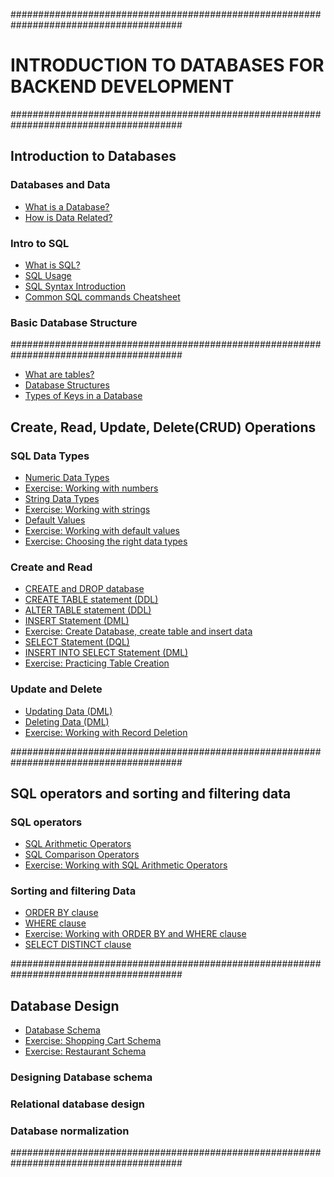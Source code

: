 #######################################################################################

# INTRODUCTION TO DATABASES FOR BACKEND DEVELOPMENT

#######################################################################################

## Introduction to Databases

### Databases and Data

- [What is a Database?](https://github.com/marvedventures/databases-for-backend-development/blob/master/1-introduction-to-databases/databases-and-data/what-is-a-database.sql)
- [How is Data Related?](https://github.com/marvedventures/databases-for-backend-development/blob/master/1-introduction-to-databases/databases-and-data/how-is-data-related.sql)

### Intro to SQL

- [What is SQL?](https://github.com/marvedventures/databases-for-backend-development/blob/master/1-introduction-to-databases/introduction-to-sql/what-is-sql.sql)
- [SQL Usage](https://github.com/marvedventures/databases-for-backend-development/blob/master/1-introduction-to-databases/introduction-to-sql/what-is-sql.sql)
- [SQL Syntax Introduction](https://github.com/marvedventures/databases-for-backend-development/blob/master/1-introduction-to-databases/introduction-to-sql/sql-syntax-intro.sql)
- [Common SQL commands Cheatsheet](https://github.com/marvedventures/databases-for-backend-development/blob/master/1-introduction-to-databases/introduction-to-sql/sql-commands.sql)

### Basic Database Structure

#######################################################################################

- [What are tables?](https://github.com/marvedventures/databases-for-backend-development/blob/master/1-introduction-to-databases/basic-database-structure/database-tables.sql)
- [Database Structures](https://github.com/marvedventures/databases-for-backend-development/blob/master/1-introduction-to-databases/basic-database-structure/database-structure.sql)
- [Types of Keys in a Database](https://github.com/marvedventures/databases-for-backend-development/blob/master/1-introduction-to-databases/basic-database-structure/database-tables.sql)

## Create, Read, Update, Delete(CRUD) Operations

### SQL Data Types

- [Numeric Data Types](https://github.com/marvedventures/databases-for-backend-development/blob/master/2-crud-operations/sql-data-types/numeric-datatypes.sql)
- [Exercise: Working with numbers](https://github.com/marvedventures/databases-for-backend-development/blob/master/2-crud-operations/sql-data-types/working-with-numbers.sql)
- [String Data Types](https://github.com/marvedventures/databases-for-backend-development/blob/master/2-crud-operations/sql-data-types/string-datatypes.sql)
- [Exercise: Working with strings](https://github.com/marvedventures/databases-for-backend-development/blob/master/2-crud-operations/sql-data-types/working-with-strings.sql)
- [Default Values](https://github.com/marvedventures/databases-for-backend-development/blob/master/2-crud-operations/sql-data-types/default-values.sql)
- [Exercise: Working with default values](https://github.com/marvedventures/databases-for-backend-development/blob/master/2-crud-operations/sql-data-types/working-with-default-values.sql)
- [Exercise: Choosing the right data types](https://github.com/marvedventures/databases-for-backend-development/blob/master/2-crud-operations/sql-data-types/working-with-datatypes.sql)

### Create and Read

- [CREATE and DROP database](https://github.com/marvedventures/databases-for-backend-development/blob/master/2-crud-operations/create-and-read/create-and-drop.sql)
- [CREATE TABLE statement (DDL)](https://github.com/marvedventures/databases-for-backend-development/blob/master/2-crud-operations/create-and-read/create-table.sql)
- [ALTER TABLE statement (DDL)](https://github.com/marvedventures/databases-for-backend-development/blob/master/2-crud-operations/create-and-read/alter-table.sql)
- [INSERT Statement (DML)](https://github.com/marvedventures/databases-for-backend-development/blob/master/2-crud-operations/create-and-read/insert.sql)
- [Exercise: Create Database, create table and insert data](https://github.com/marvedventures/databases-for-backend-development/blob/master/2-crud-operations/create-and-read/working-with-create-db-table-inserting-data.sql)
- [SELECT Statement (DQL)](https://github.com/marvedventures/databases-for-backend-development/blob/master/2-crud-operations/create-and-read/select.sql)
- [INSERT INTO SELECT Statement (DML)](https://github.com/marvedventures/databases-for-backend-development/blob/master/2-crud-operations/create-and-read/insert-into-select.sql)
- [Exercise: Practicing Table Creation](https://github.com/marvedventures/databases-for-backend-development/blob/master/2-crud-operations/create-and-read/working-with-table-creation.sql)

### Update and Delete

- [Updating Data (DML)](https://github.com/marvedventures/databases-for-backend-development/blob/master/2-crud-operations/update-and-delete/updating-data.sql)
- [Deleting Data (DML)](https://github.com/marvedventures/databases-for-backend-development/blob/master/2-crud-operations/update-and-delete/deleting-data.sql)
- [Exercise: Working with Record Deletion](https://github.com/marvedventures/databases-for-backend-development/blob/master/2-crud-operations/update-and-delete/working-with-record-deletion.sql)

#######################################################################################

## SQL operators and sorting and filtering data

### SQL operators

- [SQL Arithmetic Operators](https://github.com/marvedventures/databases-for-backend-development/blob/master/3-sql-operators-sorting-and-filtering-data/sql-operators/sql-arithmetic-operators.sql)
- [SQL Comparison Operators](https://github.com/marvedventures/databases-for-backend-development/blob/master/3-sql-operators-sorting-and-filtering-data/sql-operators/sql-comparison-operators.sql)
- [Exercise: Working with SQL Arithmetic Operators](https://github.com/marvedventures/databases-for-backend-development/blob/master/3-sql-operators-sorting-and-filtering-data/sql-operators/working-with-operators/working-with-arithmetic-operators.sql)

### Sorting and filtering Data

- [ORDER BY clause](https://github.com/marvedventures/databases-for-backend-development/blob/master/3-sql-operators-sorting-and-filtering-data/sorting-and-filtering-data/order-by-clause.sql)
- [WHERE clause](https://github.com/marvedventures/databases-for-backend-development/blob/master/3-sql-operators-sorting-and-filtering-data/sorting-and-filtering-data/where-clause.sql)
- [Exercise: Working with ORDER BY and WHERE clause](https://github.com/marvedventures/databases-for-backend-development/blob/master/3-sql-operators-sorting-and-filtering-data/sorting-and-filtering-data/working-with-order-by-and-where.sql)
- [SELECT DISTINCT clause](https://github.com/marvedventures/databases-for-backend-development/blob/master/3-sql-operators-sorting-and-filtering-data/sorting-and-filtering-data/select-distinct.sql)

#######################################################################################

## Database Design

- [Database Schema](https://github.com/marvedventures/databases-for-backend-development/blob/master/3-sql-operators-sorting-and-filtering-data/designing-database-schema/database-schema.sql)
- [Exercise: Shopping Cart Schema](https://github.com/marvedventures/databases-for-backend-development/blob/master/3-sql-operators-sorting-and-filtering-data/designing-database-schema/shopping-cart-schema)
- [Exercise: Restaurant Schema](https://github.com/marvedventures/databases-for-backend-development/blob/master/3-sql-operators-sorting-and-filtering-data/designing-database-schema/restaurant-schema)

### Designing Database schema

### Relational database design

### Database normalization

#######################################################################################
